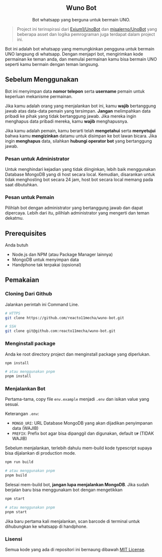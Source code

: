 <p align="center">
    <h2 align="center">Wuno Bot</h2>
    <span><p align="center">Bot whatsapp yang berguna untuk bermain UNO.</p></span>
</p>

> Project ini terinspirasi dari [Exium1/UnoBot](https://github.com/Exium1/UnoBot) dan [mjsalerno/UnoBot](https://github.com/mjsalerno/UnoBot) yang beberapa asset dan logika pemrograman juga terdapat dalam project ini.

Bot ini adalah bot whatsapp yang memungkinkan pengguna untuk bermain UNO langsung di whatsapp. Dengan menjapri bot, mengirimkan kode permainan ke teman anda, dan memulai permainan kamu bisa bermain UNO seperti kamu bermain dengan teman langsung.

## Sebelum Menggunakan

Bot ini menyimpan data **nomor telepon** serta **username** pemain untuk keperluan mekanisme permainan.

Jika kamu adalah orang yang menjalankan bot ini, kamu **wajib** bertanggung jawab atas data-data pemain yang tersimpan. **Jangan** melimpahkan data pribadi ke pihak yang tidak bertanggung jawab. Jika mereka ingin menghapus data pribadi mereka, kamu **wajib** menghapusnya.

Jika kamu adalah pemain, kamu berarti telah **mengetahui** serta **menyetujui** bahwa kamu **mengizinkan** datamu untuk disimpan ke bot lawan bicara. Jika ingin **menghapus** data, silahkan **hubungi operator bot** yang bertanggung jawab.

### Pesan untuk Administrator

Untuk menghindari kejadian yang tidak diinginkan, lebih baik menggunakan Database MongoDB yang di host secara local. Kemudian, disarankan untuk tidak menghosting bot secara 24 jam, host bot secara local memang pada saat dibutuhkan.

### Pesan untuk Pemain

Pilihlah bot dengan administrator yang bertanggung jawab dan dapat dipercaya. Lebih dari itu, pilihlah administrator yang mengerti dan teman dekatmu.

## Prerequisites

Anda butuh

- Node.js dan NPM (atau Package Manager lainnya)
- MongoDB untuk menyimpan data
- Handphone tak terpakai (opsional)

## Pemakaian

### Cloning Dari Github

Jalankan perintah ini Command Line.

```sh
# HTTPS
git clone https://github.com/reacto11mecha/wuno-bot.git

# SSH
git clone git@github.com:reacto11mecha/wuno-bot.git
```

### Menginstall package

Anda ke root directory project dan menginstall package yang diperlukan.

```sh
npm install

# atau menggunakan pnpm
pnpm install
```

### Menjalankan Bot

Pertama-tama, copy file `env.example` menjadi `.env` dan isikan value yang sesuai.

Keterangan `.env`:

- `MONGO_URI`: URL Database MongoDB yang akan dijadikan penyimpanan data (WAJIB)
- `PREFIX`: Prefix bot agar bisa dipanggil dan digunakan, default `U#` (TIDAK WAJIB)

Sebelum menjalankan, terlebih dahulu mem-build kode typescript supaya bisa dijalankan di production mode.

```sh
npm run build

# atau menggunakan pnpm
pnpm build
```

Selesai mem-build bot, **jangan lupa menjalankan MongoDB**. Jika sudah berjalan baru bisa menggunakam bot dengan mengetikkan

```sh
npm start

# atau menggunakan pnpm
pnpm start
```

Jika baru pertama kali menjalankan, scan barcode di terminal untuk dihubungkan ke whatsapp di handphone.

### Lisensi

Semua kode yang ada di repositori ini bernaung dibawah [MIT License](LICENSE).
